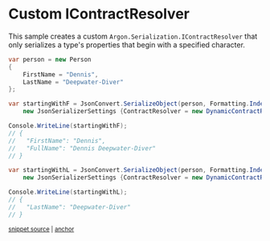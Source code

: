 # Custom IContractResolver

This sample creates a custom `Argon.Serialization.IContractResolver` that only serializes a type's properties that begin with a specified character.

<!-- snippet: CustomContractResolverUsage -->
<a id='snippet-customcontractresolverusage'></a>
```cs
var person = new Person
{
    FirstName = "Dennis",
    LastName = "Deepwater-Diver"
};

var startingWithF = JsonConvert.SerializeObject(person, Formatting.Indented,
    new JsonSerializerSettings {ContractResolver = new DynamicContractResolver('F')});

Console.WriteLine(startingWithF);
// {
//   "FirstName": "Dennis",
//   "FullName": "Dennis Deepwater-Diver"
// }

var startingWithL = JsonConvert.SerializeObject(person, Formatting.Indented,
    new JsonSerializerSettings {ContractResolver = new DynamicContractResolver('L')});

Console.WriteLine(startingWithL);
// {
//   "LastName": "Deepwater-Diver"
// }
```
<sup><a href='/src/Tests/Documentation/Samples/Serializer/CustomContractResolver.cs#L41-L66' title='Snippet source file'>snippet source</a> | <a href='#snippet-customcontractresolverusage' title='Start of snippet'>anchor</a></sup>
<!-- endSnippet -->
